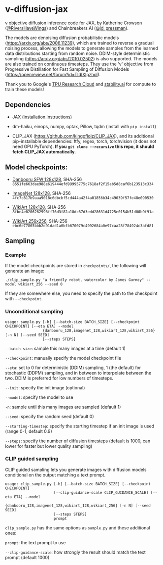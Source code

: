 # v-diffusion-jax

v objective diffusion inference code for JAX, by Katherine Crowson ([@RiversHaveWings](https://twitter.com/RiversHaveWings)) and Chainbreakers AI ([@jd_pressman](https://twitter.com/jd_pressman)).

The models are denoising diffusion probabilistic models (https://arxiv.org/abs/2006.11239), which are trained to reverse a gradual noising process, allowing the models to generate samples from the learned data distributions starting from random noise. DDIM-style deterministic sampling (https://arxiv.org/abs/2010.02502) is also supported. The models are also trained on continuous timesteps. They use the 'v' objective from Progressive Distillation for Fast Sampling of Diffusion Models (https://openreview.net/forum?id=TIdIXIpzhoI).

Thank you to Google's [TPU Research Cloud](https://sites.research.google/trc/about/) and [stability.ai](https://www.stability.ai) for compute to train these models!

## Dependencies

- JAX ([installation instructions](https://github.com/google/jax#installation))

- dm-haiku, einops, numpy, optax, Pillow, tqdm (install with `pip install`)

- CLIP_JAX (https://github.com/kingoflolz/CLIP_JAX), and its additional pip-installable dependencies: ftfy, regex, torch, torchvision (it does not need GPU PyTorch). **If you `git clone --recursive` this repo, it should fetch CLIP_JAX automatically.**

## Model checkpoints:

- [Danbooru SFW 128x128](https://the-eye.eu/public/AI/models/v-diffusion/danbooru_128.pkl), SHA-256 `8551fe663dae988e619444efd99995775c7618af2f15ab5d8caf6b123513c334`

- [ImageNet 128x128](https://the-eye.eu/public/AI/models/v-diffusion/imagenet_128.pkl), SHA-256 `4fc7c817b9aaa9018c6dbcbf5cd444a42f4a01856b34c49039f57fe48e090530`

- [WikiArt 128x128](https://the-eye.eu/public/AI/models/v-diffusion/wikiart_128.pkl), SHA-256 `8fbe4e0206262996ff76d3f82a18dc67d3edd28631d4725e0154b51d00b9f91a`

- [WikiArt 256x256](https://the-eye.eu/public/AI/models/v-diffusion/wikiart_256.pkl), SHA-256 `ebc6e77865bbb2d91dad1a0bfb670079c4992684a0e97caa28f784924c3afd81`

## Sampling

### Example

If the model checkpoints are stored in `checkpoints/`, the following will generate an image:

```
./clip_sample.py "a friendly robot, watercolor by James Gurney" --model wikiart_256 --seed 0
```

If they are somewhere else, you need to specify the path to the checkpoint with `--checkpoint`.

### Unconditional sampling

```
usage: sample.py [-h] [--batch-size BATCH_SIZE] [--checkpoint CHECKPOINT] [--eta ETA] --model
                 {danbooru_128,imagenet_128,wikiart_128,wikiart_256} [-n N] [--seed SEED]
                 [--steps STEPS]
```

`--batch-size`: sample this many images at a time (default 1)

`--checkpoint`: manually specify the model checkpoint file

`--eta`: set to 0 for deterministic (DDIM) sampling, 1 (the default) for stochastic (DDPM) sampling, and in between to interpolate between the two. DDIM is preferred for low numbers of timesteps.

`--init`: specify the init image (optional)

`--model`: specify the model to use

`-n`: sample until this many images are sampled (default 1)

`--seed`: specify the random seed (default 0)

`--starting-timestep`: specify the starting timestep if an init image is used (range 0-1, default 0.9)

`--steps`: specify the number of diffusion timesteps (default is 1000, can lower for faster but lower quality sampling)

### CLIP guided sampling

CLIP guided sampling lets you generate images with diffusion models conditional on the output matching a text prompt.

```
usage: clip_sample.py [-h] [--batch-size BATCH_SIZE] [--checkpoint CHECKPOINT]
                      [--clip-guidance-scale CLIP_GUIDANCE_SCALE] [--eta ETA] --model
                      {danbooru_128,imagenet_128,wikiart_128,wikiart_256} [-n N] [--seed SEED]
                      [--steps STEPS]
                      prompt
```

`clip_sample.py` has the same options as `sample.py` and these additional ones:

`prompt`: the text prompt to use

`--clip-guidance-scale`: how strongly the result should match the text prompt (default 1000)
